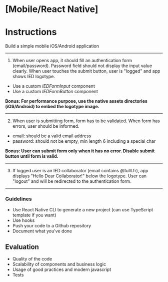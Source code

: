 # [Mobile/React Native]

# Instructions
Build a simple mobile iOS/Android application

---

 1. When user opens app, it should fill an authentication form (email/password). Password field should not display the input value clearly. When user touches the submit button, user is "logged" and app shows IED logotype.
   - Use a custom *IEDFormInput* component
   - Use a custom *IEDFormButton* component

  **Bonus: For performance purpose, use the native assets directories (iOS/Android) to embed the logotype image.**

---

 2. When user is submitting form, form has to be validated. When form has errors, user should be informed. 
   - email: should be a valid email address
   - password: should not be empty, min length 6 including a special char

  **Bonus: User can submit form only when it has no error. Disable submit button until form is valid.**

---

 3. If logged user is an IED collaborator (email contains @fulll.fr), app displays "Hello Dear Collaborator!" below the logotype. User can "logout" and will be redirected to the authentication form.

---

### Guidelines

- Use React Native CLI to generate a new project (can use TypeScript template if you want)
- Use hooks
- Push your code to a Github repository
- Document what you've done

## Evaluation

- Quality of the code
- Scalability of components and business logic
- Usage of good practices and modern javascript
- Tests
